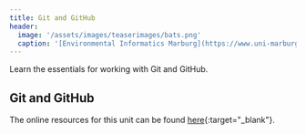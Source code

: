 ```yaml
---
title: Git and GitHub
header:
  image: '/assets/images/teaserimages/bats.png'
  caption: '[Environmental Informatics Marburg](https://www.uni-marburg.de/en/fb19/disciplines/physisch/environmentalinformatics){:target="_blank"}'
---
```


Learn the essentials for working with Git and GitHub.
<!--more-->


## Git and GitHub
The online resources for this unit can be found [here](https://geomoer.github.io/moer-base-r/unit99/sl02_github.html){:target="_blank"}.

